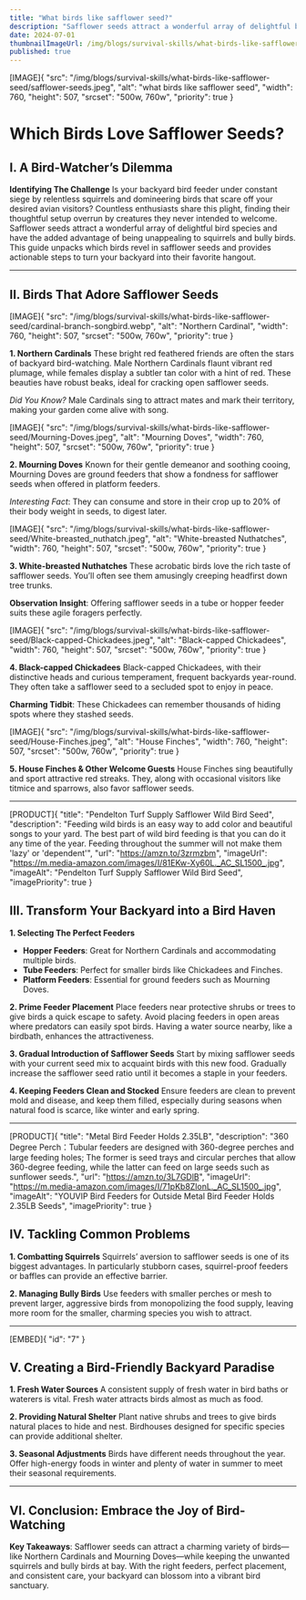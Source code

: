 ```yaml
---
title: "What birds like safflower seed?"
description: "Safflower seeds attract a wonderful array of delightful bird species and have the added advantage of being unappealing to squirrels and bully birds"
date: 2024-07-01
thumbnailImageUrl: /img/blogs/survival-skills/what-birds-like-safflower-seed/safflower-seeds.jpeg
published: true
---
```


[IMAGE]{ "src": "/img/blogs/survival-skills/what-birds-like-safflower-seed/safflower-seeds.jpeg", "alt": "what birds like safflower seed", "width": 760, "height": 507, "srcset": "500w, 760w", "priority": true }

# Which Birds Love Safflower Seeds?

## I. A Bird-Watcher’s Dilemma

**Identifying The Challenge**
Is your backyard bird feeder under constant siege by relentless squirrels and domineering birds that scare off your desired avian visitors? Countless enthusiasts share this plight, finding their thoughtful setup overrun by creatures they never intended to welcome. Safflower seeds attract a wonderful array of delightful bird species and have the added advantage of being unappealing to squirrels and bully birds. This guide unpacks which birds revel in safflower seeds and provides actionable steps to turn your backyard into their favorite hangout.

---

## II. Birds That Adore Safflower Seeds

[IMAGE]{ "src": "/img/blogs/survival-skills/what-birds-like-safflower-seed/cardinal-branch-songbird.webp", "alt": "Northern Cardinal", "width": 760, "height": 507, "srcset": "500w, 760w", "priority": true }

**1. Northern Cardinals**
These bright red feathered friends are often the stars of backyard bird-watching. Male Northern Cardinals flaunt vibrant red plumage, while females display a subtler tan color with a hint of red. These beauties have robust beaks, ideal for cracking open safflower seeds.

_Did You Know?_ Male Cardinals sing to attract mates and mark their territory, making your garden come alive with song.

[IMAGE]{ "src": "/img/blogs/survival-skills/what-birds-like-safflower-seed/Mourning-Doves.jpeg", "alt": "Mourning Doves", "width": 760, "height": 507, "srcset": "500w, 760w", "priority": true }

**2. Mourning Doves**
Known for their gentle demeanor and soothing cooing, Mourning Doves are ground feeders that show a fondness for safflower seeds when offered in platform feeders.

_Interesting Fact_: They can consume and store in their crop up to 20% of their body weight in seeds, to digest later.

[IMAGE]{ "src": "/img/blogs/survival-skills/what-birds-like-safflower-seed/White-breasted_nuthatch.jpeg", "alt": "White-breasted Nuthatches", "width": 760, "height": 507, "srcset": "500w, 760w", "priority": true }

**3. White-breasted Nuthatches**
These acrobatic birds love the rich taste of safflower seeds. You’ll often see them amusingly creeping headfirst down tree trunks.

**Observation Insight**: Offering safflower seeds in a tube or hopper feeder suits these agile foragers perfectly.

[IMAGE]{ "src": "/img/blogs/survival-skills/what-birds-like-safflower-seed/Black-capped-Chickadees.jpeg", "alt": "Black-capped Chickadees", "width": 760, "height": 507, "srcset": "500w, 760w", "priority": true }

**4. Black-capped Chickadees**
Black-capped Chickadees, with their distinctive heads and curious temperament, frequent backyards year-round. They often take a safflower seed to a secluded spot to enjoy in peace.

**Charming Tidbit**: These Chickadees can remember thousands of hiding spots where they stashed seeds.

[IMAGE]{ "src": "/img/blogs/survival-skills/what-birds-like-safflower-seed/House-Finches.jpeg", "alt": "House Finches", "width": 760, "height": 507, "srcset": "500w, 760w", "priority": true }

**5. House Finches & Other Welcome Guests**
House Finches sing beautifully and sport attractive red streaks. They, along with occasional visitors like titmice and sparrows, also favor safflower seeds.


---

[PRODUCT]{ "title": "Pendelton Turf Supply Safflower Wild Bird Seed", "description": "Feeding wild birds is an easy way to add color and beautiful songs to your yard. The best part of wild bird feeding is that you can do it any time of the year. Feeding throughout the summer will not make them 'lazy' or 'dependent'", "url": "https://amzn.to/3zrmzbm", "imageUrl": "https://m.media-amazon.com/images/I/81EKw-Xy60L._AC_SL1500_.jpg", "imageAlt": "Pendelton Turf Supply Safflower Wild Bird Seed", "imagePriority": true }

## III. Transform Your Backyard into a Bird Haven

**1. Selecting The Perfect Feeders**

- **Hopper Feeders**: Great for Northern Cardinals and accommodating multiple birds.
- **Tube Feeders**: Perfect for smaller birds like Chickadees and Finches.
- **Platform Feeders**: Essential for ground feeders such as Mourning Doves.

**2. Prime Feeder Placement**
Place feeders near protective shrubs or trees to give birds a quick escape to safety. Avoid placing feeders in open areas where predators can easily spot birds. Having a water source nearby, like a birdbath, enhances the attractiveness.

**3. Gradual Introduction of Safflower Seeds**
Start by mixing safflower seeds with your current seed mix to acquaint birds with this new food. Gradually increase the safflower seed ratio until it becomes a staple in your feeders.

**4. Keeping Feeders Clean and Stocked**
Ensure feeders are clean to prevent mold and disease, and keep them filled, especially during seasons when natural food is scarce, like winter and early spring.

---

[PRODUCT]{ "title": "Metal Bird Feeder Holds 2.35LB", "description": "360 Degree Perch：Tubular feeders are designed with 360-degree perches and large feeding holes; The former is seed trays and circular perches that allow 360-degree feeding, while the latter can feed on large seeds such as sunflower seeds.", "url": "https://amzn.to/3L7GDlB", "imageUrl": "https://m.media-amazon.com/images/I/71pKb8ZlonL._AC_SL1500_.jpg", "imageAlt": "YOUVIP Bird Feeders for Outside Metal Bird Feeder Holds 2.35LB Seeds", "imagePriority": true }

## IV. Tackling Common Problems

**1. Combatting Squirrels**
Squirrels’ aversion to safflower seeds is one of its biggest advantages. In particularly stubborn cases, squirrel-proof feeders or baffles can provide an effective barrier.

**2. Managing Bully Birds**
Use feeders with smaller perches or mesh to prevent larger, aggressive birds from monopolizing the food supply, leaving more room for the smaller, charming species you wish to attract.

---
[EMBED]{ "id": "7" }
## V. Creating a Bird-Friendly Backyard Paradise

**1. Fresh Water Sources**
A consistent supply of fresh water in bird baths or waterers is vital. Fresh water attracts birds almost as much as food.

**2. Providing Natural Shelter**
Plant native shrubs and trees to give birds natural places to hide and nest. Birdhouses designed for specific species can provide additional shelter.

**3. Seasonal Adjustments**
Birds have different needs throughout the year. Offer high-energy foods in winter and plenty of water in summer to meet their seasonal requirements.

---

## VI. Conclusion: Embrace the Joy of Bird-Watching

**Key Takeaways**:
Safflower seeds can attract a charming variety of birds—like Northern Cardinals and Mourning Doves—while keeping the unwanted squirrels and bully birds at bay. With the right feeders, perfect placement, and consistent care, your backyard can blossom into a vibrant bird sanctuary.

